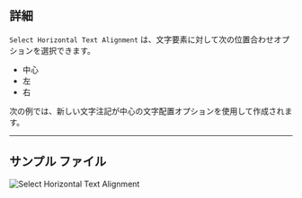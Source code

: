 ## 詳細
`Select Horizontal Text Alignment` は、文字要素に対して次の位置合わせオプションを選択できます。
- 中心
- 左
- 右

次の例では、新しい文字注記が中心の文字配置オプションを使用して作成されます。
___
## サンプル ファイル

![Select Horizontal Text Alignment](./DSRevitNodesUI.HorizontalAlignment_img.jpg)
